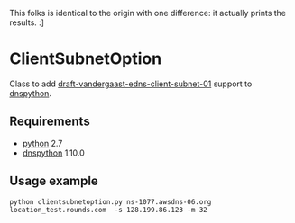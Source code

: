 This folks is identical to the origin with one difference: it actually prints the results. :]

# ClientSubnetOption

Class to add [draft-vandergaast-edns-client-subnet-01](http://tools.ietf.org/html/draft-vandergaast-edns-client-subnet-01) support to [dnspython](http://www.dnspython.org).

## Requirements

* [python](http://www.python.org) 2.7
* [dnspython](http://www.dnspython.org) 1.10.0

## Usage example
```
python clientsubnetoption.py ns-1077.awsdns-06.org location_test.rounds.com  -s 128.199.86.123 -m 32

